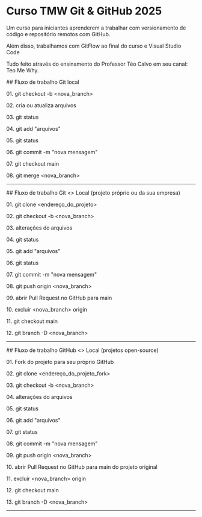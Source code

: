# Curso TMW Git \& GitHub 2025



Um curso para iniciantes aprenderem a trabalhar com versionamento de código e repositório remotos com GitHub.



Além disso, trabalhamos com GitFlow ao final do curso e Visual Studio Code



Tudo feito através do ensinamento do Professor Téo Calvo em seu canal: Teo Me Why.



\## Fluxo de trabalho Git local

01\. git checkout -b <nova\_branch>

02\. cria ou atualiza arquivos

03\. git status

04\. git add "arquivos"

05\. git status

06\. git commit -m "nova mensagem"

07\. git checkout main

08\. git merge <nova\_branch>



------------------------------------------------------------------



\## Fluxo de trabalho Git <> Local (projeto próprio ou da sua empresa)

01\. git clone <endereço\_do\_projeto>

02\. git checkout -b <nova\_branch>

03\. alterações do arquivos

04\. git status

05\. git add "arquivos"

06\. git status

07\. git commit -m "nova mensagem"

08\. git push origin <nova\_branch>

09\. abrir Pull Request no GitHub para main

10\. excluir <nova\_branch> origin

11\. git checkout main

12\. git branch -D <nova\_branch>



------------------------------------------------------------------



\## Fluxo de trabalho GitHub <> Local (projetos open-source)

01\. Fork do projeto para seu próprio GitHub

02\. git clone <endereço\_do\_projeto\_fork>

03\. git checkout -b <nova\_branch>

04\. alterações do arquivos

05\. git status

06\. git add "arquivos"

07\. git status

08\. git commit -m "nova mensagem"

09\. git push origin <nova\_branch>

10\. abrir Pull Request no GitHub para main do projeto original

11\. excluir <nova\_branch> origin

12\. git checkout main

13\. git branch -D <nova\_branch>



------------------------------------------------------------------



